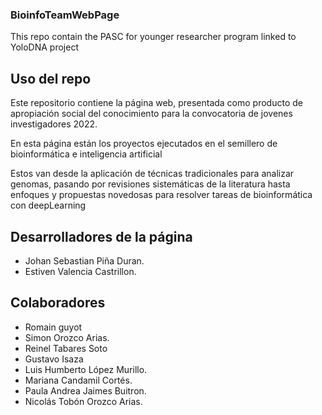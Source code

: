 ### BioinfoTeamWebPage
This repo contain the PASC for younger researcher program linked to YoloDNA project

## Uso del repo
Este repositorio contiene la página web, presentada como producto de apropiación social del conocimiento
para la convocatoria de jovenes investigadores 2022.


En esta página están los proyectos ejecutados en el semillero de bioinformática e inteligencia artificial

Estos van desde la aplicación de técnicas tradicionales para analizar genomas, pasando por revisiones sistemáticas de la literatura hasta enfoques
y propuestas novedosas para resolver tareas de bioinformática con deepLearning


## Desarrolladores de la página

- Johan Sebastian Piña Duran.
- Estiven Valencia Castrillon.

## Colaboradores
- Romain guyot
- Simon Orozco Arias.
- Reinel Tabares Soto
- Gustavo Isaza
- Luis Humberto López Murillo.
- Mariana Candamil Cortés.
- Paula Andrea Jaimes Buitron.
- Nicolás Tobón Orozco Arias.
